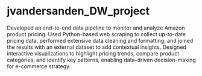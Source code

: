 # jvandersanden_DW_project

Developed an end-to-end data pipeline to monitor and analyze Amazon product pricing. Used Python-based web scraping to collect up-to-date pricing data, performed extensive data cleaning and formatting, and joined the results with an external dataset to add contextual insights. Designed interactive visualizations to highlight pricing trends, compare product categories, and identify key patterns, enabling data-driven decision-making for e-commerce strategy.
